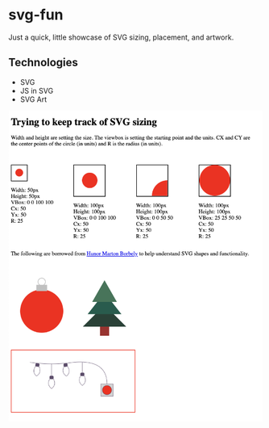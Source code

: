 # svg-fun

Just a quick, little showcase of SVG sizing, placement, and artwork.

## Technologies

- SVG
- JS in SVG
- SVG Art

![svg-fun](./images/svg-fun.png)

